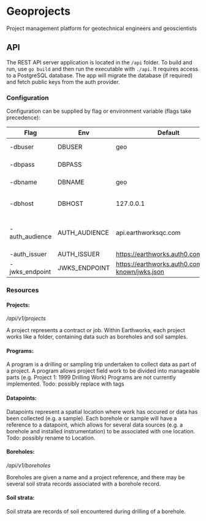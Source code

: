 # Geoprojects
Project management platform for geotechnical engineers and geoscientists

## API

The REST API server application is located in the `/api` folder. To build and run, use `go build` and then run the executable with `./api`. It requires access to a PostgreSQL database. The app will migrate the database (if required) and fetch public keys from the auth provider.

### Configuration

Configuration can be supplied by flag or environment variable (flags take precedence):

| Flag         | Env         | Default    | Description |
|--------------|-------------|------------|-------------|
|-dbuser       |DBUSER       | geo |database username |
|-dbpass       |DBPASS       |     |database password |
|-dbname       |DBNAME       | geo |database name |
|-dbhost       |DBHOST       | 127.0.0.1 |database service host |
|-auth_audience|AUTH_AUDIENCE| api.earthworksqc.com |aud claim (name of app in auth0) |
|-auth_issuer  |AUTH_ISSUER  | https://earthworks.auth0.com/ |auth issuer |
|-jwks_endpoint|JWKS_ENDPOINT| https://earthworks.auth0.com/.well-known/jwks.json |JWKS endpoint |

### Resources

#### Projects:
_/api/v1/projects_

A project represents a contract or job. Within Earthworks, each project works like a folder, containing data such as boreholes and soil samples.

#### Programs:

A program is a drilling or sampling trip undertaken to collect data as part of a project.  A program allows project field work to be divided into manageable parts (e.g. Project 1: 1999 Drilling Work)
Programs are not currently implemented.
Todo: possibly replace with tags

#### Datapoints:

Datapoints represent a spatial location where work has occured or data has been collected (e.g. a sample). Each borehole or sample will have a reference to a datapoint, which allows for several data sources (e.g. a borehole and installed instrumentation) to be associated with one location.  Todo:  possibly rename to Location.

#### Boreholes:
_/api/v1/boreholes_

Boreholes are given a name and a project reference, and there may be several soil strata records associated with a borehole record.

#### Soil strata:

Soil strata are records of soil encountered during drilling of a borehole.
